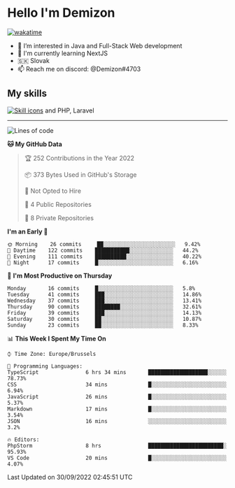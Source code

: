 # Hello I'm Demizon
[![wakatime](https://wakatime.com/badge/user/6ad1949f-d6d7-44f9-9eee-c35e54cc499b.svg)](https://wakatime.com/@6ad1949f-d6d7-44f9-9eee-c35e54cc499b)
- 👀 I’m interested in Java and Full-Stack Web development
- 🌱 I'm currently learning NextJS
- 🇸🇰 Slovak
- 📫 Reach me on discord: @Demizon#4703

## My skills
[![Skill icons](https://skillicons.dev/icons?i=java,js,ts,html,css,react,py,git,docker,linux,mysql,mongo&theme=dark)](https://github.com/Demizon3433) and PHP, Laravel

---

<!--START_SECTION:waka-->
![Lines of code](https://img.shields.io/badge/From%20Hello%20World%20I%27ve%20Written-44%20Thousand%20lines%20of%20code-blue)

**🐱 My GitHub Data** 

> 🏆 252 Contributions in the Year 2022
 > 
> 📦 373 Bytes Used in GitHub's Storage 
 > 
> 🚫 Not Opted to Hire
 > 
> 📜 4 Public Repositories 
 > 
> 🔑 8 Private Repositories  
 > 
**I'm an Early 🐤** 

```text
🌞 Morning    26 commits     ██░░░░░░░░░░░░░░░░░░░░░░░   9.42% 
🌆 Daytime    122 commits    ███████████░░░░░░░░░░░░░░   44.2% 
🌃 Evening    111 commits    ██████████░░░░░░░░░░░░░░░   40.22% 
🌙 Night      17 commits     █░░░░░░░░░░░░░░░░░░░░░░░░   6.16%

```
📅 **I'm Most Productive on Thursday** 

```text
Monday       16 commits     █░░░░░░░░░░░░░░░░░░░░░░░░   5.8% 
Tuesday      41 commits     ███░░░░░░░░░░░░░░░░░░░░░░   14.86% 
Wednesday    37 commits     ███░░░░░░░░░░░░░░░░░░░░░░   13.41% 
Thursday     90 commits     ████████░░░░░░░░░░░░░░░░░   32.61% 
Friday       39 commits     ███░░░░░░░░░░░░░░░░░░░░░░   14.13% 
Saturday     30 commits     ██░░░░░░░░░░░░░░░░░░░░░░░   10.87% 
Sunday       23 commits     ██░░░░░░░░░░░░░░░░░░░░░░░   8.33%

```


📊 **This Week I Spent My Time On** 

```text
⌚︎ Time Zone: Europe/Brussels

💬 Programming Languages: 
TypeScript               6 hrs 34 mins       ███████████████████░░░░░░   78.73% 
CSS                      34 mins             █░░░░░░░░░░░░░░░░░░░░░░░░   6.94% 
JavaScript               26 mins             █░░░░░░░░░░░░░░░░░░░░░░░░   5.37% 
Markdown                 17 mins             █░░░░░░░░░░░░░░░░░░░░░░░░   3.54% 
JSON                     16 mins             ░░░░░░░░░░░░░░░░░░░░░░░░░   3.2%

🔥 Editors: 
PhpStorm                 8 hrs               ████████████████████████░   95.93% 
VS Code                  20 mins             █░░░░░░░░░░░░░░░░░░░░░░░░   4.07%

```


 Last Updated on 30/09/2022 02:45:51 UTC
<!--END_SECTION:waka-->
